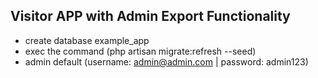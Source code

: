 

## Visitor APP with Admin Export Functionality

- create database example_app
- exec the command (php artisan migrate:refresh --seed)
- admin default (username: admin@admin.com | password: admin123)
